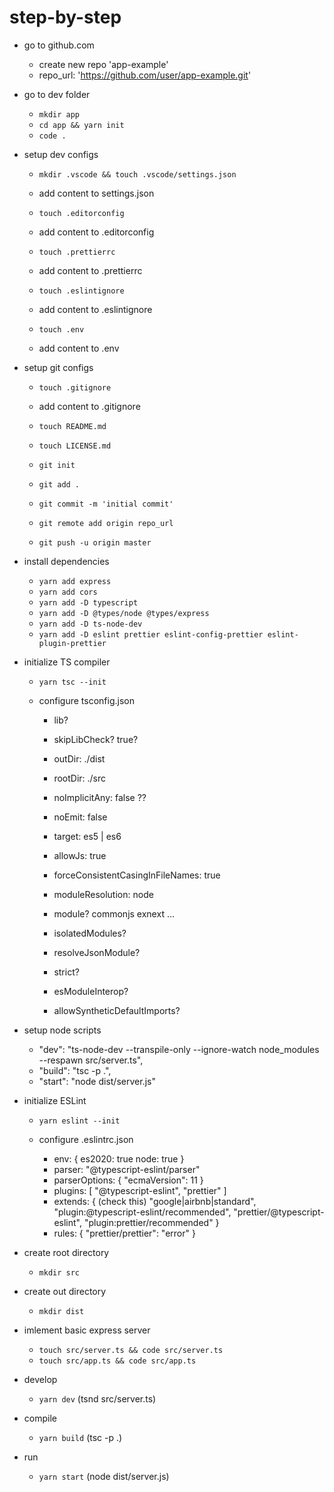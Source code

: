 # step-by-step

- go to github.com

  - create new repo 'app-example'
  - repo_url: 'https://github.com/user/app-example.git'

- go to dev folder

  - `mkdir app`
  - `cd app && yarn init`
  - `code .`

- setup dev configs

  - `mkdir .vscode && touch .vscode/settings.json`
  - add content to settings.json

  - `touch .editorconfig`
  - add content to .editorconfig

  - `touch .prettierrc`
  - add content to .prettierrc

  - `touch .eslintignore`
  - add content to .eslintignore

  - `touch .env`
  - add content to .env

- setup git configs

  - `touch .gitignore`
  - add content to .gitignore
  - `touch README.md`
  - `touch LICENSE.md`
  - `git init`
  - `git add .`
  - `git commit -m 'initial commit'`

  - `git remote add origin repo_url`
  - `git push -u origin master`

- install dependencies

  - `yarn add express`
  - `yarn add cors`
  - `yarn add -D typescript`
  - `yarn add -D @types/node @types/express`
  - `yarn add -D ts-node-dev`
  - `yarn add -D eslint prettier eslint-config-prettier eslint-plugin-prettier`

- initialize TS compiler

  - `yarn tsc --init`
  - configure tsconfig.json

    - lib?
    - skipLibCheck? true?

    - outDir: ./dist
    - rootDir: ./src

    - noImplicitAny: false ??
    - noEmit: false
    - target: es5 | es6
    - allowJs: true
    - forceConsistentCasingInFileNames: true
    - moduleResolution: node

    - module? commonjs exnext ...
    - isolatedModules?
    - resolveJsonModule?
    - strict?
    - esModuleInterop?
    - allowSyntheticDefaultImports?

- setup node scripts

  - "dev": "ts-node-dev --transpile-only --ignore-watch node_modules --respawn src/server.ts",
  - "build": "tsc -p .",
  - "start": "node dist/server.js"

- initialize ESLint

  - `yarn eslint --init`
  - configure .eslintrc.json

    - env: {
      es2020: true
      node: true
      }
    - parser: "@typescript-eslint/parser"
    - parserOptions: {
      "ecmaVersion": 11
      }
    - plugins: [
      "@typescript-eslint",
      "prettier"
      ]
    - extends: { (check this)
      "google|airbnb|standard",
      "plugin:@typescript-eslint/recommended",
      "prettier/@typescript-eslint",
      "plugin:prettier/recommended"
      }
    - rules: {
      "prettier/prettier": "error"
      }

- create root directory

  - `mkdir src`

- create out directory

  - `mkdir dist`

- imlement basic express server

  - `touch src/server.ts && code src/server.ts`
  - `touch src/app.ts && code src/app.ts`

- develop

  - `yarn dev` (tsnd src/server.ts)

- compile

  - `yarn build` (tsc -p .)

- run

  - `yarn start` (node dist/server.js)
